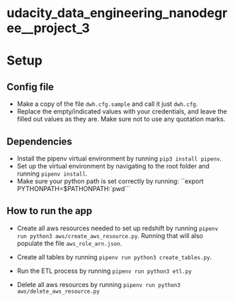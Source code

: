 # udacity_data_engineering_nanodegree__project_3


# Setup

## Config file
- Make a copy of the file `dwh.cfg.sample` and call it just `dwh.cfg`.
- Replace the empty/indicated values with your credentials, and leave the filled out values as they are. 
  Make sure not to use any quotation marks.

## Dependencies
- Install the pipenv virtual environment by running `pip3 install pipenv`.
- Set up the virtual environment by navigating to the root folder
and running `pipenv install`.
- Make sure your python path is set correctly by running:
``export PYTHONPATH=$PATHONPATH:`pwd```
  
## How to run the app
- Create all aws resources needed to set up redshift by running `pipenv run python3 aws/create_aws_resource.py`.
  Running that will also populate the file `aws_role_arn.json`.
  

- Create all tables by running `pipenv run python3 create_tables.py`.


- Run the ETL process by running `pipenv run python3 etl.py`


- Delete all aws resources by running `pipenv run python3 aws/delete_aws_resource.py`
